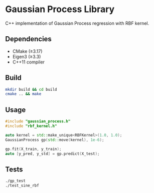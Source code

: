 # Gaussian Process Library

C++ implementation of Gaussian Process regression with RBF kernel.

## Dependencies

- CMake (≥3.17)
- Eigen3 (≥3.3)
- C++11 compiler

## Build

```bash
mkdir build && cd build
cmake .. && make
```

## Usage

```cpp
#include "gaussian_process.h"
#include "rbf_kernel.h"

auto kernel = std::make_unique<RBFKernel>(1.0, 1.0);
GaussianProcess gp(std::move(kernel), 1e-6);

gp.fit(X_train, y_train);
auto [y_pred, y_std] = gp.predict(X_test);
```

## Tests

```bash
./gp_test
./test_sine_rbf
```